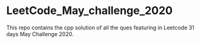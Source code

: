# LeetCode_May_challenge_2020
This repo contains the cpp solution of all the ques featuring in Leetcode 31 days May Challenge 2020.
